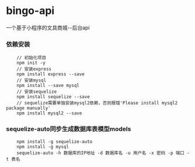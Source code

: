 # bingo-api
一个基于小程序的文具商城--后台api

### 依赖安装

```
    // 初始化项目
    npm init -y
    // 安装express
    npm install express --save
    // 安装mysql
    npm install --save mysql
    // 安装sequelize
    npm install sequelize --save
    // sequelize需要单独安装mysql2依赖，否则报错'Please install mysql2 package manually'
    npm install mysql2 --save
```

### sequelize-auto同步生成数据库表模型models

```
    npm install -g sequelize-auto
    npm install -g mysql
    sequelize-auto -h 数据库的IP地址 -d 数据库名 -u 用户名 -x 密码 -p 端口 -t 表名
```

